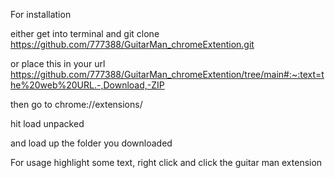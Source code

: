 For installation

either get into terminal and git clone https://github.com/777388/GuitarMan_chromeExtention.git 

or place this in your url https://github.com/777388/GuitarMan_chromeExtention/tree/main#:~:text=the%20web%20URL.-,Download,-ZIP

then go to chrome://extensions/

hit load unpacked

and load up the folder you downloaded

For usage highlight some text, right click and click the guitar man extension

